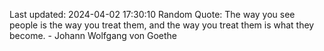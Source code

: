 Last updated: 2024-04-02 17:30:10
Random Quote: The way you see people is the way you treat them, and the way you treat them is what they become. - Johann Wolfgang von Goethe